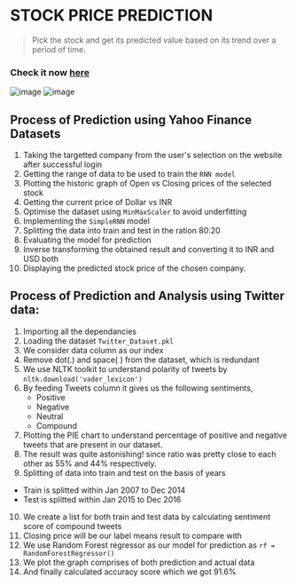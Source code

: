 # STOCK PRICE PREDICTION
> Pick the stock and get its predicted value based on its trend over a period of time.

### Check it now [here](https://stockpricepred.streamlit.app/)
![image](https://github.com/vilasrhegde/stockprice-prediction/assets/85540091/4769ef70-7213-4d36-87fc-dcf12919978d)
![image](https://github.com/vilasrhegde/stockprice-prediction/assets/85540091/fbb3fa96-2962-4688-9dbc-c8fcdf4ff723)






## Process of Prediction using Yahoo Finance Datasets

1. Taking the targetted company from the user's selection on the website after successful login
2. Getting the range of data to be used to train the `RNN model`
3. Plotting the historic graph of Open vs Closing prices of the selected stock
4. Getting the current price of Dollar vs INR
5. Optimise the dataset using `MinMaxScaler` to avoid underfitting
6. Implementing the `SimpleRNN` model
7. Splitting the data into train and test in the ration 80:20
8. Evaluating the model for prediction
9. Inverse transforming the obtained result and converting it to INR and USD both
10. Displaying the predicted stock price of the chosen company.











## Process of Prediction and Analysis using Twitter data:

1. Importing all the dependancies
2. Loading the dataset ```Twitter_Dataset.pkl```
3. We consider data column as our index
4. Remove dot(.) and space( ) from the dataset, which is redundant
5. We use NLTK toolkit to understand polarity of tweets
by ```nltk.download('vader_lexicon')```
6. By  feeding Tweets column it gives us the following sentiments,
    - Positive
    - Negative
    - Neutral
    - Compound
7. Plotting the PIE chart to understand percentage of positive and negative tweets that are present in our dataset.
8. The result was quite astonishing! since ratio was pretty close to each other as 55% and 44% respectively.
9. Splitting of data into train and test on the basis of years
  - Train is splitted within Jan 2007 to  Dec 2014
  - Test is splitted within Jan 2015 to Dec 2016
10. We create a list for both train and test data by calculating sentiment score of compound tweets
11. Closing price will be our label means result to compare with
12. We use Random Forest regressor as our model for prediction as ```rf = RandomForestRegressor()```
13. We plot the graph comprises of both prediction and actual data
14. And finally calculated accuracy score which we got 91.6%


